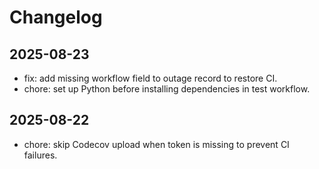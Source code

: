 # Changelog

## 2025-08-23
- fix: add missing workflow field to outage record to restore CI.
- chore: set up Python before installing dependencies in test workflow.

## 2025-08-22
- chore: skip Codecov upload when token is missing to prevent CI failures.
